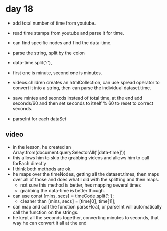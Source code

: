 # day 18
- add total number of time from youtube.
- read time stamps from youtube and parse it for time.

- can find specific nodes and find the data-time.
- parse the string, split by the colon
- data-time.split(':'),
- first one is minute, second one is minutes.


- videos.children creates an htmlCollection, can use spread operator to convert it into a string, then can parse the individual dataset.time.  
- save mintes and seoncds instead of total time, at the end add seconds/60 and then set seconds to itself % 60 to reset to correct seconds.
- parseInt for each dataSet


## video
- in the lesson, he created an Array.from(document.querySelectorAll('[data-time]'))
- this allows him to skip the grabbing videos and allows him to call forEach directly
- I think both methods are ok.
- he maps over the timeNodes, getting all the dataset.times, then maps over all of those and does what I did with the splitting and then maps.
  - not sure this method is better, hes mapping several times
  - grabbing the data-time is better though.
- can use const [mins, secs] = timeCode.split(':'); 
  - cleaner than [mins, secs] = [time[0], time[1]];
- can map and call the function parseFloat, or parseInt will automatically call the function on the strings. 
- he kept all the seconds together, converting minutes to seconds, that way he can convert it all at the end
